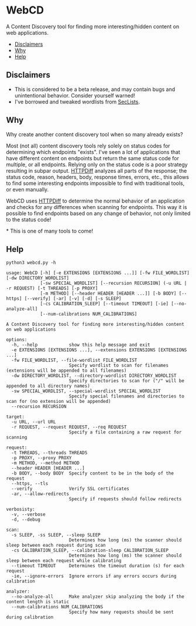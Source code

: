 # WebCD

A Content Discovery tool for finding more interesting/hidden content on web applications.

- [Disclaimers](https://github.com/WillIWas123/WebCD#disclaimers)
- [Why](https://github.com/WillIWas123/WebCD#usecases)
- [Help](https://github.com/WillIWas123/WebCD#example-usage)

## Disclaimers

- This is considered to be a beta release, and may contain bugs and unintentional behavior. Consider yourself warned!
- I've borrowed and tweaked wordlists from [SecLists](https://github.com/danielmiessler/SecLists).


## Why

Why create another content discovery tool when so many already exists?

Most (not all) content discovery tools rely solely on status codes for determining which endpoints "exists". I've seen a lot of applications that have different content on endpoints but return the same status code for multiple, or all endpoints. Relying only on the status code is a poor strategy resulting in subpar output. [HTTPDiff](https://github.com/WillIWas123/HTTPDiff) analyzes all parts of the response; the status code, reason, headers, body, response times, errors, etc., this allows to find some interesting endpoints impossible to find with traditional tools, or even manually.

WebCD uses [HTTPDiff](https://github.com/WillIWas123/HTTPDiff) to determine the normal behavior of an application and checks for any differences when scanning for endpoints. This way it is possible to find endpoints based on any change of behavior, not only limited to the status code!

\* This is one of many tools to come!

## Help

```
python3 webcd.py -h

usage: WebCD [-h] [-e EXTENSIONS [EXTENSIONS ...]] [-fw FILE_WORDLIST] [-dw DIRECTORY_WORDLIST]
             [-sw SPECIAL_WORDLIST] [--recursion RECURSION] (-u URL | -r REQUEST) [-t THREADS] [-p PROXY]
             [-m METHOD] [--header HEADER [HEADER ...]] [-b BODY] [--https] [--verify] [-ar] [-v] [-d] [-s SLEEP]
             [-cs CALIBRATION_SLEEP] [--timeout TIMEOUT] [-ie] [--no-analyze-all]
             [--num-calibrations NUM_CALIBRATIONS]

A Content Discovery tool for finding more interesting/hidden content on web applications

options:
  -h, --help            show this help message and exit
  -e EXTENSIONS [EXTENSIONS ...], --extensions EXTENSIONS [EXTENSIONS ...]
  -fw FILE_WORDLIST, --file-wordlist FILE_WORDLIST
                        Specify wordlist to scan for filenames (extensions will be appended to all filenames)
  -dw DIRECTORY_WORDLIST, --directory-wordlist DIRECTORY_WORDLIST
                        Specify directories to scan for ("/" will be appended to all directory names)
  -sw SPECIAL_WORDLIST, --special-wordlist SPECIAL_WORDLIST
                        Specify special filenames and directories to scan for (no extension will be appended)
  --recursion RECURSION

target:
  -u URL, --url URL
  -r REQUEST, --request REQUEST, --req REQUEST
                        Specify a file containing a raw request for scanning

request:
  -t THREADS, --threads THREADS
  -p PROXY, --proxy PROXY
  -m METHOD, --method METHOD
  --header HEADER [HEADER ...]
  -b BODY, --body BODY  Specify content to be in the body of the request
  --https, --tls
  --verify              Verify SSL certificates
  -ar, --allow-redirects
                        Specify if requests should follow redirects

verbosisty:
  -v, --verbose
  -d, --debug

scan:
  -s SLEEP, -ss SLEEP, --sleep SLEEP
                        Determines how long (ms) the scanner should sleep between each request during scan
  -cs CALIBRATION_SLEEP, --calibration-sleep CALIBRATION_SLEEP
                        Determines how long (ms) the scanner should sleep between each request while calibrating
  --timeout TIMEOUT     Determines the timeout duration (s) for each request
  -ie, --ignore-errors  Ignore errors if any errors occurs during calibration

analyzer:
  --no-analyze-all      Make analyzer skip analyzing the body if the content length is static
  --num-calibrations NUM_CALIBRATIONS
                        Specify how many requests should be sent during calibration
```
